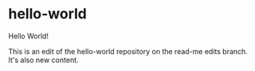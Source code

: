 # hello-world
Hello World!

This is an edit of the hello-world repository on the read-me edits branch. It's also new content.
